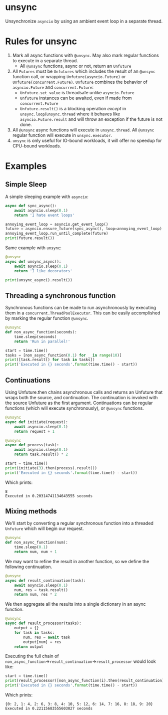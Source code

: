 # unsync
Unsynchronize `asyncio` by using an ambient event loop in a separate thread.

# Rules for unsync
1. Mark all async functions with `@unsync`. May also mark regular functions to execute in a separate thread.
    * All `@unsync` functions, async or not, return an `Unfuture`
2. All `Futures` must be `Unfutures` which includes the result of an `@unsync` function call,
    or wrapping `Unfuture(asyncio.Future)` or `Unfuture(concurrent.Future)`.
    `Unfuture` combines the behavior of `asyncio.Future` and `concurrent.Future`:
    * `Unfuture.set_value` is threadsafe unlike `asyncio.Future`
    * `Unfuture` instances can be awaited, even if made from `concurrent.Future`
    * `Unfuture.result()` is a blocking operation *except* in `unsync.loop`/`unsync.thread` where
    it behaves like `asyncio.Future.result` and will throw an exception if the future is not done.
3. All `@unsync` async functions will execute in `unsync.thread`.
    All `@unsync` regular function will execute in `unsync.executor`.
4. `unsync` is only useful for IO-bound workloads, it will offer
    no speedup for CPU-bound workloads.


# Examples
## Simple Sleep
A simple sleeping example with `asyncio`:
```python
async def sync_async():
    await asyncio.sleep(0.1)
    return 'I hate event loops'

annoying_event_loop = asyncio.get_event_loop()
future = asyncio.ensure_future(sync_async(), loop=annoying_event_loop)
annoying_event_loop.run_until_complete(future)
print(future.result())
```

Same example with `unsync`:
```python
@unsync
async def unsync_async():
    await asyncio.sleep(0.1)
    return 'I like decorators'

print(unsync_async().result())
```

## Threading a synchronous function
Synchronous functions can be made to run asynchronously by executing them in a `concurrent.ThreadPoolExecutor`.
This can be easily accomplished by marking the regular function `@unsync`.
```python
@unsync
def non_async_function(seconds):
    time.sleep(seconds)
    return 'Run in parallel!'

start = time.time()
tasks = [non_async_function(0.1) for _ in range(10)]
print([task.result() for task in tasks])
print('Executed in {} seconds'.format(time.time() - start))
```

## Continuations
Using Unfuture.then chains asynchronous calls and returns an Unfuture that wraps both the source, and continuation.
The continuation is invoked with the source Unfuture as the first argument.
Continuations can be regular functions (which will execute synchronously), or `@unsync` functions.
```python
@unsync
async def initiate(request):
    await asyncio.sleep(0.1)
    return request + 1

@unsync
async def process(task):
    await asyncio.sleep(0.1)
    return task.result() * 2

start = time.time()
print(initiate(3).then(process).result())
print('Executed in {} seconds'.format(time.time() - start))
```
Which prints:

    8
    Executed in 0.20314741134643555 seconds

## Mixing methods

We'll start by converting a regular synchronous function into a threaded `Unfuture` which will begin our request.
```python
@unsync
def non_async_function(num):
    time.sleep(0.1)
    return num, num + 1
```
We may want to refine the result in another function, so we define the following continuation.
```python
@unsync
async def result_continuation(task):
    await asyncio.sleep(0.1)
    num, res = task.result()
    return num, res * 2
```
We then aggregate all the results into a single dictionary in an async function.
```python
@unsync
async def result_processor(tasks):
    output = {}
    for task in tasks:
        num, res = await task
        output[num] = res
    return output
```
Executing the full chain of `non_async_function`&rightarrow;`result_continuation`&rightarrow;`result_processor` would look like:
```python
start = time.time()
print(result_processor([non_async_function(i).then(result_continuation) for i in range(10)]).result())
print('Executed in {} seconds'.format(time.time() - start))
```

Which prints:

    {0: 2, 1: 4, 2: 6, 3: 8, 4: 10, 5: 12, 6: 14, 7: 16, 8: 18, 9: 20}
    Executed in 0.22115683555603027 seconds